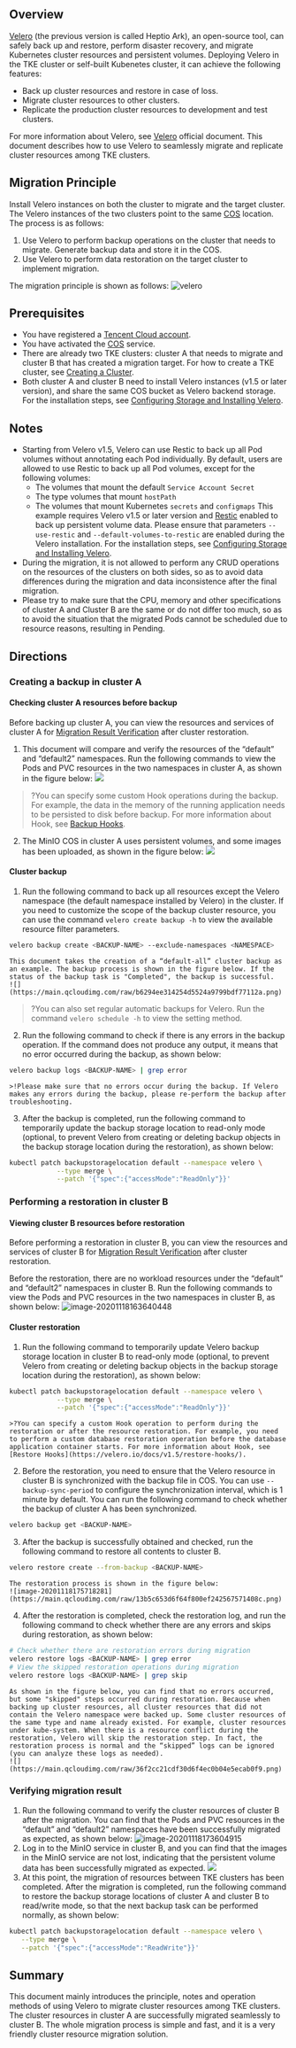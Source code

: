 ## Overview

[Velero](https://velero.io/) (the previous version is called Heptio Ark), an open-source tool, can safely back up and restore, perform disaster recovery, and migrate Kubernetes cluster resources and persistent volumes. Deploying Velero in the TKE cluster or self-built Kubenetes cluster, it can achieve the following features:
- Back up cluster resources and restore in case of loss.
- Migrate cluster resources to other clusters.
- Replicate the production cluster resources to development and test clusters.

For more information about Velero, see [Velero](https://velero.io/) official document. This document describes how to use Velero to seamlessly migrate and replicate cluster resources among TKE clusters.



## Migration Principle

Install Velero instances on both the cluster to migrate and the target cluster. The Velero instances of the two clusters point to the same [COS](https://intl.cloud.tencent.com/document/product/436 ) location. The process is as follows:
1. Use Velero to perform backup operations on the cluster that needs to migrate. Generate backup data and store it in the COS.
2. Use Velero to perform data restoration on the target cluster to implement migration.

The migration principle is shown as follows:
![velero](https://main.qcloudimg.com/raw/85706a906efb84e0931c2b432681fd94.png)



## Prerequisites

- You have registered a [Tencent Cloud account](https://intl.cloud.tencent.com/register).
- You have activated the [COS](https://console.cloud.tencent.com/cos5) service.
- There are already two TKE clusters: cluster A that needs to migrate and cluster B that has created a migration target. For how to create a TKE cluster, see [Creating a Cluster](https://intl.cloud.tencent.com/document/product/457/30637).
- Both cluster A and cluster B need to install Velero instances (v1.5 or later version), and share the same COS bucket as Velero backend storage. For the installation steps, see [Configuring Storage and Installing Velero](https://intl.cloud.tencent.com/document/product/457/38939#.E9.85.8D.E7.BD.AE.E5.AD.98.E5.82.A8).



## Notes

- Starting from Velero v1.5, Velero can use Restic to back up all Pod volumes without annotating each Pod individually. By default, users are allowed to use Restic to back up all Pod volumes, except for the following volumes:
   - The volumes that mount the default `Service Account Secret`
   - The type volumes that mount `hostPath`
   - The volumes that mount Kubernetes `secrets` and `configmaps`
This example requires Velero v1.5 or later version and [Restic](https://velero.io/docs/v1.5/restic/) enabled to back up persistent volume data. Please ensure that parameters `--use-restic` and `--default-volumes-to-restic` are enabled during the Velero installation. For the installation steps, see [Configuring Storage and Installing Velero](https://intl.cloud.tencent.com/document/product/457/38939#.E9.85.8D.E7.BD.AE.E5.AD.98.E5.82.A8).
- During the migration, it is not allowed to perform any CRUD operations on the resources of the clusters on both sides, so as to avoid data differences during the migration and data inconsistence after the final migration. 
- Please try to make sure that the CPU, memory and other specifications of cluster A and Cluster B are the same or do not differ too much, so as to avoid the situation that the migrated Pods cannot be scheduled due to resource reasons, resulting in Pending.


## Directions

### Creating a backup in cluster A



#### Checking cluster A resources before backup


Before backing up cluster A, you can view the resources and services of cluster A for [Migration Result Verification](#.E8.BF.81.E7.A7.BB.E7.BB.93.E6.9E.9C.E6.A0.B8.E9.AA.8C) after cluster restoration.

1. This document will compare and verify the resources of the “default” and “default2” namespaces. Run the following commands to view the Pods and PVC resources in the two namespaces in cluster A, as shown in the figure below:
![](https://main.qcloudimg.com/raw/f5c455c011d88bbfeac344d1dc51fbfd.png)
>?You can specify some custom Hook operations during the backup. For example, the data in the memory of the running application needs to be persisted to disk before backup. For more information about Hook, see [Backup Hooks](https://velero.io/docs/v1.5/backup-hooks/).
2. The MinIO COS in cluster A uses persistent volumes, and some images has been uploaded, as shown in the figure below:
![](https://main.qcloudimg.com/raw/b1260153686533a1384e2686ffe03fd1.png)

#### Cluster backup

1. Run the following command to back up all resources except the Velero namespace (the default namespace installed by Velero) in the cluster. If you need to customize the scope of the backup cluster resource, you can use the command `velero create backup -h` to view the available resource filter parameters.
```bash
velero backup create <BACKUP-NAME> --exclude-namespaces <NAMESPACE>
```
	This document takes the creation of a “default-all” cluster backup as an example. The backup process is shown in the figure below. If the status of the backup task is "Completed", the backup is successful.
	![](https://main.qcloudimg.com/raw/b6294ee314254d5524a9799bdf77112a.png)
>?You can also set regular automatic backups for Velero. Run the command `velero schedule -h` to view the setting method.
2. Run the following command to check if there is any errors in the backup operation. If the command does not produce any output, it means that no error occurred during the backup, as shown below:
```bash
velero backup logs <BACKUP-NAME> | grep error
```
	>!Please make sure that no errors occur during the backup. If Velero makes any errors during the backup, please re-perform the backup after troubleshooting.
3. After the backup is completed, run the following command to temporarily update the backup storage location to read-only mode (optional, to prevent Velero from creating or deleting backup objects in the backup storage location during the restoration), as shown below:
```bash
kubectl patch backupstoragelocation default --namespace velero \
			--type merge \
			--patch '{"spec":{"accessMode":"ReadOnly"}}'
```

### Performing a restoration in cluster B

#### Viewing cluster B resources before restoration

Before performing a restoration in cluster B, you can view the resources and services of cluster B for [Migration Result Verification](#.E8.BF.81.E7.A7.BB.E7.BB.93.E6.9E.9C.E6.A0.B8.E9.AA.8C) after cluster restoration.


Before the restoration, there are no workload resources under the “default” and “default2” namespaces in cluster B. Run the following commands to view the Pods and PVC resources in the two namespaces in cluster B, as shown below:
![image-20201118163640448](https://main.qcloudimg.com/raw/69447424d741418a88a85b7579fd124c.png)


#### Cluster restoration

1. Run the following command to temporarily update Velero backup storage location in cluster B to read-only mode (optional, to prevent Velero from creating or deleting backup objects in the backup storage location during the restoration), as shown below:
```bash
kubectl patch backupstoragelocation default --namespace velero \
			--type merge \
			--patch '{"spec":{"accessMode":"ReadOnly"}}'
```
	>?You can specify a custom Hook operation to perform during the restoration or after the resource restoration. For example, you need to perform a custom database restoration operation before the database application container starts. For more information about Hook, see [Restore Hooks](https://velero.io/docs/v1.5/restore-hooks/).

2. Before the restoration, you need to ensure that the Velero resource in cluster B is synchronized with the backup file in COS. You can use `--backup-sync-period` to configure the synchronization interval, which is 1 minute by default. You can run the following command to check whether the backup of cluster A has been synchronized.
```bash
velero backup get <BACKUP-NAME>
```
3. After the backup is successfully obtained and checked, run the following command to restore all contents to cluster B.
```bash
velero restore create --from-backup <BACKUP-NAME>
```
	The restoration process is shown in the figure below:
	![image-20201118175718281](https://main.qcloudimg.com/raw/13b5c653d6f64f800ef242567571408c.png)
4. After the restoration is completed, check the restoration log, and run the following command to check whether there are any errors and skips during restoration, as shown below:
```bash
# Check whether there are restoration errors during migration
velero restore logs <BACKUP-NAME> | grep error 
# View the skipped restoration operations during migration
velero restore logs <BACKUP-NAME> | grep skip
```
	As shown in the figure below, you can find that no errors occurred, but some "skipped" steps occurred during restoration. Because when backing up cluster resources, all cluster resources that did not contain the Velero namespace were backed up. Some cluster resources of the same type and name already existed. For example, cluster resources under kube-system. When there is a resource conflict during the restoration, Velero will skip the restoration step. In fact, the restoration process is normal and the “skipped” logs can be ignored (you can analyze these logs as needed).
	![](https://main.qcloudimg.com/raw/36f2cc21cdf30d6f4ec0b04e5ecab0f9.png)




### Verifying migration result

1. Run the following command to verify the cluster resources of cluster B after the migration. You can find that the Pods and PVC resources in the “default” and “default2” namespaces have been successfully migrated as expected, as shown below:
![image-20201118173604915](https://main.qcloudimg.com/raw/57b9724a809ea73a699fc4c437da07b7.png)
2. Log in to the MinIO service in cluster B, and you can find that the images in the MinIO service are not lost, indicating that the persistent volume data has been successfully migrated as expected.
![](https://main.qcloudimg.com/raw/c42a59abebd5049c0f85c564bcbf03f2.png)
3. At this point, the migration of resources between TKE clusters has been completed.
    After the migration is completed, run the following command to restore the backup storage locations of cluster A and cluster B to read/write mode, so that the next backup task can be performed normally, as shown below:
```bash
kubectl patch backupstoragelocation default --namespace velero \
   --type merge \
   --patch '{"spec":{"accessMode":"ReadWrite"}}'
```



## Summary

This document mainly introduces the principle, notes and operation methods of using Velero to migrate cluster resources among TKE clusters. The cluster resources in cluster A are successfully migrated seamlessly to cluster B. The whole migration process is simple and fast, and it is a very friendly cluster resource migration solution.

